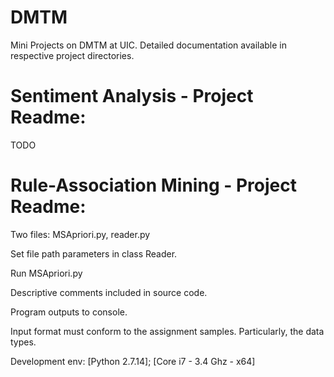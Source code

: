 # DMTM
Mini Projects on DMTM at UIC.
Detailed documentation available in respective project directories.

Sentiment Analysis - Project Readme:
=============
TODO

Rule-Association Mining - Project Readme:
=============
Two files: MSApriori.py, reader.py

Set file path parameters in class Reader.

Run MSApriori.py

Descriptive comments included in source code.

Program outputs to console.

Input format must conform to the assignment samples. Particularly, the data types.

Development env: [Python 2.7.14]; [Core i7 - 3.4 Ghz - x64]
